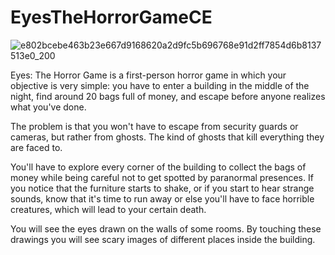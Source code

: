# EyesTheHorrorGameCE
![e802bcebe463b23e667d9168620a2d9fc5b696768e91d2ff7854d6b8137513e0_200](https://user-images.githubusercontent.com/85101130/137988349-3feb0823-e05f-4bfb-a7b6-bd0f9dd356d2.jpg)

Eyes: The Horror Game is a first-person horror game in which your objective is very simple: you have to enter a building in the middle of the night, find around 20 bags full of money, and escape before anyone realizes what you've done.

The problem is that you won't have to escape from security guards or cameras, but rather from ghosts. The kind of ghosts that kill everything they are faced to.

You'll have to explore every corner of the building to collect the bags of money while being careful not to get spotted by paranormal presences. If you notice that the furniture starts to shake, or if you start to hear strange sounds, know that it's time to run away or else you'll have to face horrible creatures, which will lead to your certain death.

You will see the eyes drawn on the walls of some rooms. By touching these drawings you will see scary images of different places inside the building.

